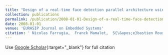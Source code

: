 ```yaml
---
title: "Design of a real-time face detection parallel architecture using high-level synthesis"
collection: publications
permalink: /publication/2008-01-01-Design-of-a-real-time-face-detection-parallel-architecture-using-high-level-synthesis
date: 2008-01-01
venue: 'EURASIP Journal on Embedded Systems'
citation: ' Nicolas Farrugia,  Franck Mamalet,  S{\&apos;e}bastien Roux,  Fan Yang,  Michel Paindavoine, &quot;Design of a real-time face detection parallel architecture using high-level synthesis.&quot; EURASIP Journal on Embedded Systems, 2008.'
---
```

Use [Google Scholar](https://scholar.google.com/scholar?q=Design+of+a+real+time+face+detection+parallel+architecture+using+high+level+synthesis){:target="_blank"} for full citation